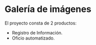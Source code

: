 # Galería de imágenes
El proyecto consta de 2 productos:
- Registro de Información.
- Oficio automatizado.
